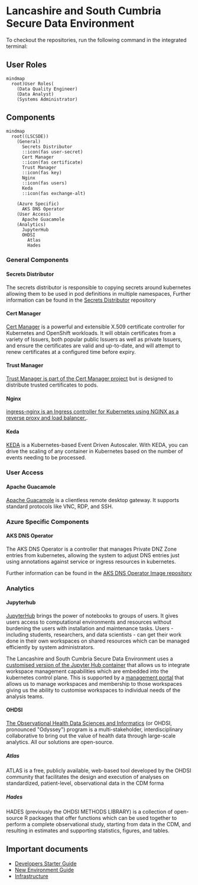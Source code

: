 # Lancashire and South Cumbria Secure Data Environment
To checkout the repositories, run the following command in the integrated terminal:

## User Roles
```mermaid
mindmap
  root)User Roles(
    (Data Quality Engineer)
    (Data Analyst)
    (Systems Administrator)
```

## Components
```mermaid
mindmap
  root((LSCSDE))
    (General)
      Secrets Distributor
      ::icon(fas user-secret)
      Cert Manager
      ::icon(fas certificate)
      Trust Manager
      ::icon(fas key)
      Nginx
      ::icon(fas users)
      Keda
      ::icon(fas exchange-alt)

    (Azure Specific)
      AKS DNS Operator
    (User Access)
      Apache Guacamole
    (Analytics)
      JupyterHub
      OHDSI
        Atlas
        Hades
```

### General Components
#### Secrets Distributor
The secrets distributor is responsible to copying secrets around kubernetes allowing them to be used in pod definitions in multiple namespaces, Further information can be found in the [Secrets Distributor](./docker/secrets-distributor/) repository

#### Cert Manager
[Cert Manager](https://cert-manager.io/) is a powerful and extensible X.509 certificate controller for Kubernetes and OpenShift workloads. It will obtain certificates from a variety of Issuers, both popular public Issuers as well as private Issuers, and ensure the certificates are valid and up-to-date, and will attempt to renew certificates at a configured time before expiry.

#### Trust Manager
[Trust Manager is part of the Cert Manager project](https://cert-manager.io/docs/trust/) but is designed to distribute trusted certificates to pods.

#### Nginx
[ingress-nginx is an Ingress controller for Kubernetes using NGINX as a reverse proxy and load balancer.](https://github.com/kubernetes/ingress-nginx).

#### Keda
[KEDA](https://keda.sh/) is a Kubernetes-based Event Driven Autoscaler. With KEDA, you can drive the scaling of any container in Kubernetes based on the number of events needing to be processed.

### User Access
#### Apache Guacamole
[Apache Guacamole](https://guacamole.apache.org/) is a clientless remote desktop gateway. It supports standard protocols like VNC, RDP, and SSH.

### Azure Specific Components
#### AKS DNS Operator
The AKS DNS Operator is a controller that manages Private DNZ Zone entries from kubernetes, allowing the system to adjust DNS entries just using annotations against service or ingress resources in kubernetes.

Further information can be found in the [AKS DNS Operator Image repository](./docker/aks-dns-operator/)

### Analytics
#### Jupyterhub
[JupyterHub](https://jupyter.org/hub) brings the power of notebooks to groups of users. It gives users access to computational environments and resources without burdening the users with installation and maintenance tasks. Users - including students, researchers, and data scientists - can get their work done in their own workspaces on shared resources which can be managed efficiently by system administrators.

The Lancashire and South Cumbria Secure Data Environment uses a [customised version of the Jupyter Hub container](https://github.com/lsc-sde/docker-jupyterhub) that allows us to integrate workspace management capabilities which are embedded into the kubernetes control plane. This is supported by a [management portal](https://github.com/lsc-sde/docker-analytics-workspace-mgmt) that allows us to manage workspaces and membership to those workspaces giving us the ability to customise workspaces to individual needs of the analysis teams.

#### OHDSI
[The Observational Health Data Sciences and Informatics](https://www.ohdsi.org/)  (or OHDSI, pronounced "Odyssey") program is a multi-stakeholder, interdisciplinary collaborative to bring out the value of health data through large-scale analytics. All our solutions are open-source.

##### Atlas
ATLAS is a free, publicly available, web-based tool developed by the OHDSI community that facilitates the design and execution of analyses on standardized, patient-level, observational data in the CDM forma

##### Hades
HADES (previously the OHDSI METHODS LIBRARY) is a collection of open-source R packages that offer functions which can be used together to perform a complete observational study, starting from data in the CDM, and resulting in estimates and supporting statistics, figures, and tables. 

## Important documents

* [Developers Starter Guide](./Developers.md)
* [New Environment Guide](./New-Environment.md)
* [Infrastructure](./iac/)